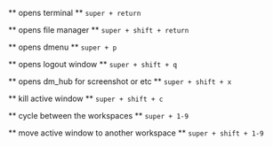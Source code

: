 ** opens terminal **
``super + return``

** opens file manager **
``super + shift + return ``

** opens dmenu **
``super + p``

** opens logout window **
``super + shift + q``

** opens dm_hub for screenshot or etc **
``super + shift + x``

** kill active window **
``super + shift + c``

** cycle between the workspaces **
``super + 1-9``

** move active window to another workspace **
`` super + shift + 1-9 ``